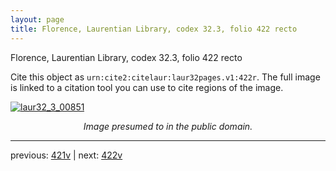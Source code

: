 ```yaml
---
layout: page
title: Florence, Laurentian Library, codex 32.3, folio 422 recto
---
```


Florence, Laurentian Library, codex 32.3, folio 422 recto

Cite this object as `urn:cite2:citelaur:laur32pages.v1:422r`.  The full image is linked to a citation tool you can use to cite regions of the image.

[![laur32_3_00851](http://www.homermultitext.org/iipsrv?IIIF=/project/homer/pyramidal/deepzoom/citelaur/laur32imgs/v1/laur32_3_00851.tif/full/800,/0/default.jpg)](http://www.homermultitext.org/ict2/?urn=urn:cite2:citelaur:laur32imgs.v1:laur32_3_00851) 

<p style="text-align: center; font-style: italic;">Image presumed to in the public domain.</p>

---

previous: [421v](../421v/) | next: [422v](../422v/)